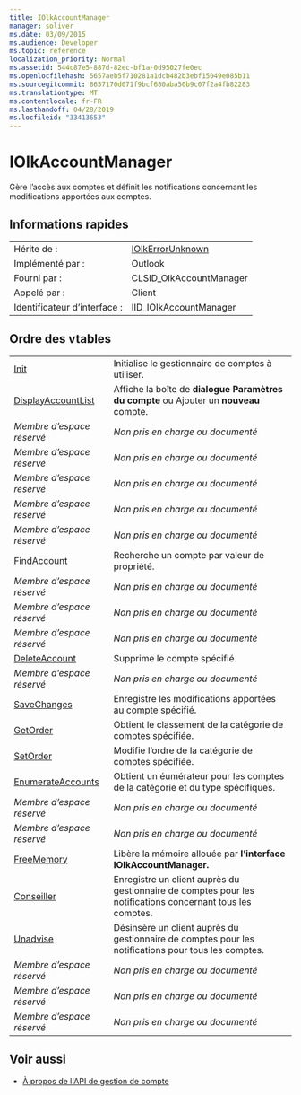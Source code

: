 ```yaml
---
title: IOlkAccountManager
manager: soliver
ms.date: 03/09/2015
ms.audience: Developer
ms.topic: reference
localization_priority: Normal
ms.assetid: 544c87e5-887d-82ec-bf1a-0d95027fe0ec
ms.openlocfilehash: 5657aeb5f710281a1dcb482b3ebf15049e085b11
ms.sourcegitcommit: 8657170d071f9bcf680aba50b9c07f2a4fb82283
ms.translationtype: MT
ms.contentlocale: fr-FR
ms.lasthandoff: 04/28/2019
ms.locfileid: "33413653"
---
```

# <a name="iolkaccountmanager"></a>IOlkAccountManager

Gère l’accès aux comptes et définit les notifications concernant les modifications apportées aux comptes.
  
## <a name="quick-info"></a>Informations rapides

|||
|:-----|:-----|
|Hérite de :  <br/> |[IOlkErrorUnknown](iolkerrorunknown.md) <br/> |
|Implémenté par :  <br/> |Outlook  <br/> |
|Fourni par :  <br/> |CLSID_OlkAccountManager  <br/> |
|Appelé par :  <br/> |Client  <br/> |
|Identificateur d’interface :  <br/> |IID_IOlkAccountManager  <br/> |
   
## <a name="vtable-order"></a>Ordre des vtables

|||
|:-----|:-----|
|[Init](iolkaccountmanager-init.md) <br/> |Initialise le gestionnaire de comptes à utiliser.  <br/> |
|[DisplayAccountList](iolkaccountmanager-displayaccountlist.md) <br/> |Affiche la boîte de **dialogue Paramètres du compte** ou Ajouter un **nouveau** compte.  <br/> |
| *Membre d’espace réservé*  <br/> | *Non pris en charge ou documenté*  <br/> |
| *Membre d’espace réservé*  <br/> | *Non pris en charge ou documenté*  <br/> |
| *Membre d’espace réservé*  <br/> | *Non pris en charge ou documenté*  <br/> |
| *Membre d’espace réservé*  <br/> | *Non pris en charge ou documenté*  <br/> |
| *Membre d’espace réservé*  <br/> | *Non pris en charge ou documenté*  <br/> |
|[FindAccount](iolkaccountmanager-findaccount.md) <br/> |Recherche un compte par valeur de propriété.  <br/> |
| *Membre d’espace réservé*  <br/> | *Non pris en charge ou documenté*  <br/> |
| *Membre d’espace réservé*  <br/> | *Non pris en charge ou documenté*  <br/> |
| *Membre d’espace réservé*  <br/> | *Non pris en charge ou documenté*  <br/> |
|[DeleteAccount](iolkaccountmanager-deleteaccount.md) <br/> |Supprime le compte spécifié.  <br/> |
| *Membre d’espace réservé*  <br/> | *Non pris en charge ou documenté*  <br/> |
|[SaveChanges](iolkaccountmanager-savechanges.md) <br/> |Enregistre les modifications apportées au compte spécifié.  <br/> |
|[GetOrder](iolkaccountmanager-getorder.md) <br/> |Obtient le classement de la catégorie de comptes spécifiée.  <br/> |
|[SetOrder](iolkaccountmanager-setorder.md) <br/> |Modifie l’ordre de la catégorie de comptes spécifiée.  <br/> |
|[EnumerateAccounts](iolkaccountmanager-enumerateaccounts.md) <br/> |Obtient un éumérateur pour les comptes de la catégorie et du type spécifiques.  <br/> |
| *Membre d’espace réservé*  <br/> | *Non pris en charge ou documenté*  <br/> |
| *Membre d’espace réservé*  <br/> | *Non pris en charge ou documenté*  <br/> |
|[FreeMemory](iolkaccountmanager-freememory.md) <br/> |Libère la mémoire allouée par **l’interface IOlkAccountManager.**  <br/> |
|[Conseiller](iolkaccountmanager-advise.md) <br/> |Enregistre un client auprès du gestionnaire de comptes pour les notifications concernant tous les comptes.  <br/> |
|[Unadvise](iolkaccountmanager-unadvise.md) <br/> |Désinsère un client auprès du gestionnaire de comptes pour les notifications pour tous les comptes.  <br/> |
| *Membre d’espace réservé*  <br/> | *Non pris en charge ou documenté*  <br/> |
| *Membre d’espace réservé*  <br/> | *Non pris en charge ou documenté*  <br/> |
| *Membre d’espace réservé*  <br/> | *Non pris en charge ou documenté*  <br/> |
   
## <a name="see-also"></a>Voir aussi

- [À propos de l'API de gestion de compte](about-the-account-management-api.md)

